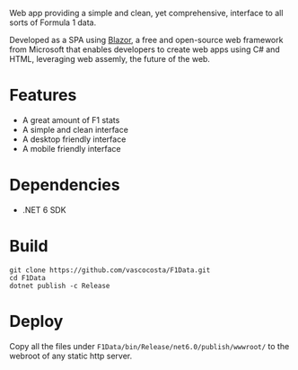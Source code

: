 Web app providing a simple and clean, yet comprehensive, interface to all sorts of Formula 1 data.

Developed as a SPA using [Blazor](https://dotnet.microsoft.com/en-us/apps/aspnet/web-apps/blazor), a free and open-source web framework from Microsoft that enables developers to create web apps using C# and HTML, leveraging web assemly, the future of the web.

# Features

* A great amount of F1 stats
* A simple and clean interface
* A desktop friendly interface
* A mobile friendly interface

# Dependencies

* .NET 6 SDK

# Build

```
git clone https://github.com/vascocosta/F1Data.git
cd F1Data
dotnet publish -c Release
```

# Deploy

Copy all the files under `F1Data/bin/Release/net6.0/publish/wwwroot/` to the webroot of any static http server.